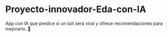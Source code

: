 # Proyecto-innovador-Eda-con-IA
App con IA que predice si un tuit será viral y ofrece recomendaciones para mejorarlo. 🚀
